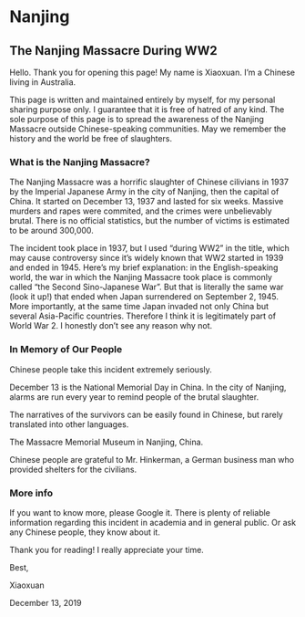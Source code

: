 # Nanjing
## The Nanjing Massacre During WW2

Hello. Thank you for opening this page! My name is Xiaoxuan. I’m a Chinese living in Australia. 

This page is written and maintained entirely by myself, for my personal sharing purpose only. I guarantee that it is free of hatred of any kind. The sole purpose of this page is to spread the awareness of the Nanjing Massacre outside Chinese-speaking communities. May we remember the history and the world be free of slaughters.

### What is the Nanjing Massacre?
The Nanjing Massacre was a horrific slaughter of Chinese cilivians in 1937 by the Imperial Japanese Army in the city of Nanjing, then the capital of China. It started on December 13, 1937 and lasted for six weeks. Massive murders and rapes were commited, and the crimes were unbelievably brutal. There is no official statistics, but the number of victims is estimated to be around 300,000.

The incident took place in 1937, but I used “during WW2” in the title, which may cause controversy since it’s widely known that WW2 started in 1939 and ended in 1945. Here’s my brief explanation: in the English-speaking world, the war in which the Nanjing Massacre took place is commonly called “the Second Sino-Japanese War”. But that is literally the same war (look it up!) that ended when Japan surrendered on September 2, 1945. More importantly, at the same time Japan invaded not only China but several Asia-Pacific countries. Therefore I think it is legitimately part of World War 2. I honestly don’t see any reason why not.

### In Memory of Our People
Chinese people take this incident extremely seriously. 

December 13 is the National Memorial Day in China. In the city of Nanjing, alarms are run every year to remind people of the brutal slaughter.

The narratives of the survivors can be easily found in Chinese, but rarely translated into other languages. 

The Massacre Memorial Museum in Nanjing, China.

Chinese people are grateful to Mr. Hinkerman, a German business man who provided shelters for the civilians.

### More info
If you want to know more, please Google it. There is plenty of reliable information regarding this incident in academia and in general public. Or ask any Chinese people, they know about it.

Thank you for reading! I really appreciate your time.

Best,

Xiaoxuan

December 13, 2019
